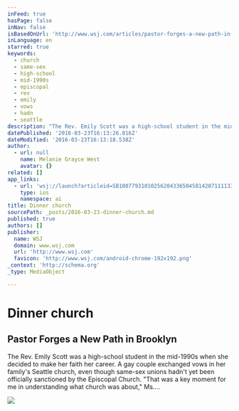 ```yaml
---
inFeed: true
hasPage: false
inNav: false
isBasedOnUrl: 'http://www.wsj.com/articles/pastor-forges-a-new-path-in-brooklyn-1450436400'
inLanguage: en
starred: true
keywords:
  - church
  - same-sex
  - high-school
  - mid-1990s
  - episcopal
  - rev
  - emily
  - vows
  - hadn
  - seattle
description: "The Rev. Emily Scott was a high-school student in the mid-1990s when she decided to make her faith her career. A gay couple exchanged vows in her family's Seattle church, even though same-sex unions hadn't yet been officially sanctioned by the Episcopal Church. \"That was a key moment for me in understanding what church was about,\" Ms...."
datePublished: '2016-03-23T16:13:26.816Z'
dateModified: '2016-03-23T16:13:18.538Z'
author:
  - url: null
    name: Melanie Grayce West
    avatar: {}
related: []
app_links:
  - url: 'wsj://launch?articleid=SB10077931010256204336504581420711113327744&headline=Rev.%20Emily%20Scott%20forges%20a%20new%20path%20in%20Brooklyn&weburl=http://www.wsj.com/articles/SB10077931010256204336504581420711113327744'
    type: ios
    namespace: ai
title: Dinner church
sourcePath: _posts/2016-03-23-dinner-church.md
published: true
authors: []
publisher:
  name: WSJ
  domain: www.wsj.com
  url: 'http://www.wsj.com'
  favicon: 'http://www.wsj.com/android-chrome-192x192.png'
_context: 'http://schema.org'
_type: MediaObject

---
```

# Dinner church

<article style=""><h1>Pastor Forges a New Path in Brooklyn</h1><p>The Rev. Emily Scott was a high-school student in the mid-1990s when she decided to make her faith her career. A gay couple exchanged vows in her family's Seattle church, even though same-sex unions hadn't yet been officially sanctioned by the Episcopal Church. "That was a key moment for me in understanding what church was about," Ms....</p><img src="http://si.wsj.net/public/resources/images/BN-LT688_NYPROF_G_20151217173722.jpg" /></article>